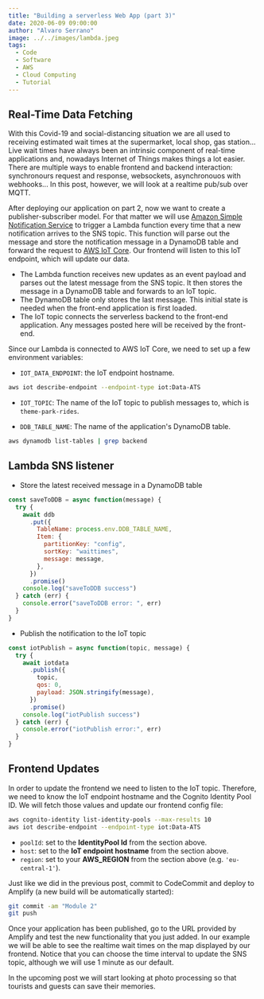 ```yaml
---
title: "Building a serverless Web App (part 3)"
date: 2020-06-09 09:00:00
author: "Alvaro Serrano"
image: ../../images/lambda.jpeg
tags:
  - Code
  - Software
  - AWS
  - Cloud Computing
  - Tutorial
---
```


## Real-Time Data Fetching

With this Covid-19 and social-distancing situation we are all used to receiving estimated wait times at the supermarket, local shop, gas station... Live wait times have always been an intrinsic component of real-time applications and, nowadays Internet of Things makes things a lot easier.
There are multiple ways to enable frontend and backend interaction: synchronours request and response, websockets, asynchronouos with webhooks... In this post, however, we will look at a realtime pub/sub over MQTT.

After deploying our application on part 2, now we want to create a publisher-subscriber model. For that matter we will use [Amazon Simple Notification Service](https://aws.amazon.com/sns/) to trigger a Lambda function every time that a new notification arrives to the SNS topic. This function will parse out the message and store the notification message in a DynamoDB table and forward the request to [AWS IoT Core](https://aws.amazon.com/iot-core/). Our frontend will listen to this IoT endpoint, which will update our data.

- The Lambda function receives new updates as an event payload and parses out the latest message from the SNS topic. It then stores the message in a DynamoDB table and forwards to an IoT topic.
- The DynamoDB table only stores the last message. This initial state is needed when the front-end application is first loaded.
- The IoT topic connects the serverless backend to the front-end application. Any messages posted here will be received by the front-end.

Since our Lambda is connected to AWS IoT Core, we need to set up a few environment variables:

- `IOT_DATA_ENDPOINT`: the IoT endpoint hostname.

```bash
aws iot describe-endpoint --endpoint-type iot:Data-ATS
```

- `IOT_TOPIC`: The name of the IoT topic to publish messages to, which is `theme-park-rides`.

- `DDB_TABLE_NAME`: The name of the application's DynamoDB table.

```bash
aws dynamodb list-tables | grep backend
```

## Lambda SNS listener

- Store the latest received message in a DynamoDB table

```javascript
const saveToDDB = async function(message) {
  try {
    await ddb
      .put({
        TableName: process.env.DDB_TABLE_NAME,
        Item: {
          partitionKey: "config",
          sortKey: "waittimes",
          message: message,
        },
      })
      .promise()
    console.log("saveToDDB success")
  } catch (err) {
    console.error("saveToDDB error: ", err)
  }
}
```

- Publish the notification to the IoT topic

```javascript
const iotPublish = async function(topic, message) {
  try {
    await iotdata
      .publish({
        topic,
        qos: 0,
        payload: JSON.stringify(message),
      })
      .promise()
    console.log("iotPublish success")
  } catch (err) {
    console.error("iotPublish error:", err)
  }
}
```

## Frontend Updates

In order to update the frontend we need to listen to the IoT topic. Therefore, we need to know the IoT endpoint hostname and the Cognito Identity Pool ID. We will fetch those values and update our frontend config file:

```bash
aws cognito-identity list-identity-pools --max-results 10
aws iot describe-endpoint --endpoint-type iot:Data-ATS
```

- `poolId`: set to the **IdentityPool Id** from the section above.
- `host`: set to the **IoT endpoint hostname** from the section above.
- `region`: set to your **AWS_REGION** from the section above (e.g. `'eu-central-1'`).

Just like we did in the previous post, commit to CodeCommit and deploy to Amplify (a new build will be automatically started):

```bash
git commit -am "Module 2"
git push
```

Once your application has been published, go to the URL provided by Amplify and test the new functionality that you just added. In our example we will be able to see the realtime wait times on the map displayed by our frontend. Notice that you can choose the time interval to update the SNS topic, although we will use 1 minute as our default.

In the upcoming post we will start looking at photo processing so that tourists and guests can save their memories.
